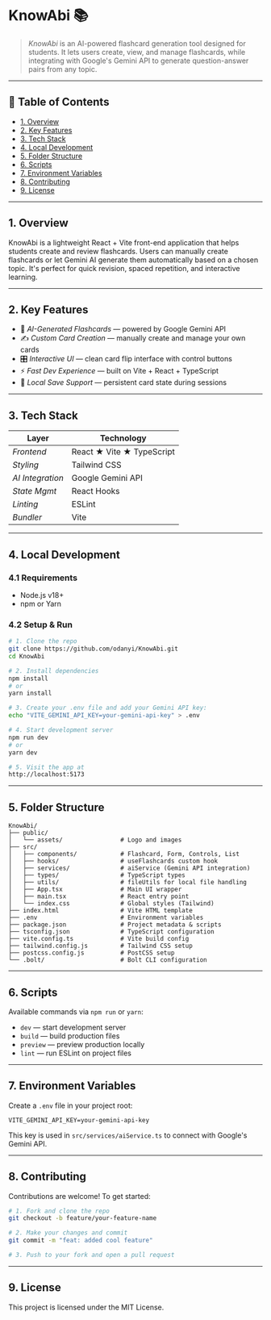 
# KnowAbi 📚

> *KnowAbi* is an AI-powered flashcard generation tool designed for students. It lets users create, view, and manage flashcards, while integrating with Google's Gemini API to generate question-answer pairs from any topic.

---



## 📙 Table of Contents

* [1. Overview](#1-overview)  
* [2. Key Features](#2-key-features)  
* [3. Tech Stack](#3-tech-stack)  
* [4. Local Development](#4-local-development)  
* [5. Folder Structure](#5-folder-structure)  
* [6. Scripts](#6-scripts)  
* [7. Environment Variables](#7-environment-variables)  
* [8. Contributing](#8-contributing)  
* [9. License](#9-license)  

---

## 1. Overview

KnowAbi is a lightweight React + Vite front-end application that helps students create and review flashcards. Users can manually create flashcards or let Gemini AI generate them automatically based on a chosen topic. It's perfect for quick revision, spaced repetition, and interactive learning.

---

## 2. Key Features

* 🧠 *AI-Generated Flashcards* — powered by Google Gemini API  
* ✍️ *Custom Card Creation* — manually create and manage your own cards  
* 🎛 *Interactive UI* — clean card flip interface with control buttons  
* ⚡ *Fast Dev Experience* — built on Vite + React + TypeScript  
* 💾 *Local Save Support* — persistent card state during sessions  

---

## 3. Tech Stack

| Layer            | Technology                         |
| ---------------- | ---------------------------------- |
| *Frontend*       | React ★ Vite ★ TypeScript          |
| *Styling*        | Tailwind CSS                       |
| *AI Integration* | Google Gemini API                  |
| *State Mgmt*     | React Hooks                        |
| *Linting*        | ESLint                             |
| *Bundler*        | Vite                               |

---

## 4. Local Development

### 4.1 Requirements

* Node.js v18+  
* npm or Yarn  

### 4.2 Setup & Run

```bash
# 1. Clone the repo
git clone https://github.com/odanyi/KnowAbi.git
cd KnowAbi

# 2. Install dependencies
npm install
# or
yarn install

# 3. Create your .env file and add your Gemini API key:
echo "VITE_GEMINI_API_KEY=your-gemini-api-key" > .env

# 4. Start development server
npm run dev
# or
yarn dev

# 5. Visit the app at
http://localhost:5173
```

---

## 5. Folder Structure

```
KnowAbi/
├── public/
│   └── assets/                # Logo and images
├── src/
│   ├── components/            # Flashcard, Form, Controls, List
│   ├── hooks/                 # useFlashcards custom hook
│   ├── services/              # aiService (Gemini API integration)
│   ├── types/                 # TypeScript types
│   ├── utils/                 # fileUtils for local file handling
│   ├── App.tsx                # Main UI wrapper
│   ├── main.tsx               # React entry point
│   └── index.css              # Global styles (Tailwind)
├── index.html                 # Vite HTML template
├── .env                       # Environment variables
├── package.json               # Project metadata & scripts
├── tsconfig.json              # TypeScript configuration
├── vite.config.ts             # Vite build config
├── tailwind.config.js         # Tailwind CSS setup
├── postcss.config.js          # PostCSS setup
└── .bolt/                     # Bolt CLI configuration
```

---

## 6. Scripts

Available commands via `npm run` or `yarn`:

* `dev` — start development server
* `build` — build production files
* `preview` — preview production locally
* `lint` — run ESLint on project files

---

## 7. Environment Variables

Create a `.env` file in your project root:

```
VITE_GEMINI_API_KEY=your-gemini-api-key
```

This key is used in `src/services/aiService.ts` to connect with Google's Gemini API.

---

## 8. Contributing

Contributions are welcome! To get started:

```bash
# 1. Fork and clone the repo
git checkout -b feature/your-feature-name

# 2. Make your changes and commit
git commit -m "feat: added cool feature"

# 3. Push to your fork and open a pull request
```

---

## 9. License

This project is licensed under the MIT License.
